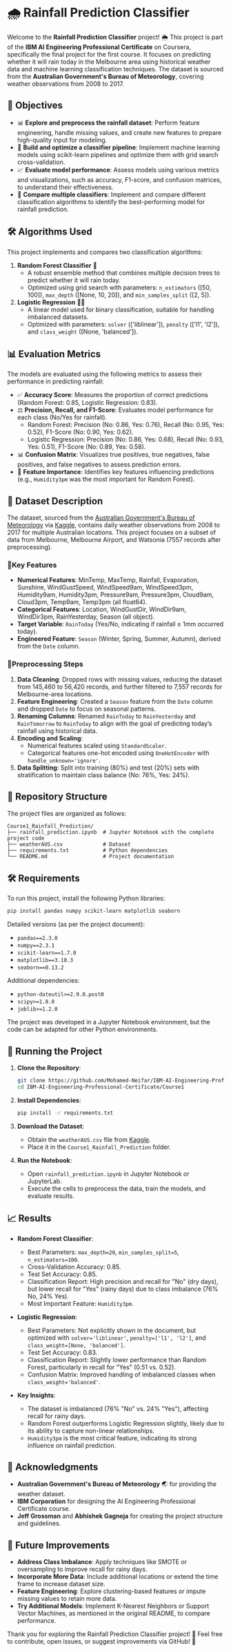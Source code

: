 # 🌧️ Rainfall Prediction Classifier

Welcome to the **Rainfall Prediction Classifier** project! 🌦️ This project is part of the **IBM AI Engineering Professional Certificate** on Coursera, specifically the final project for the first course. It focuses on predicting whether it will rain today in the Melbourne area using historical weather data and machine learning classification techniques. The dataset is sourced from the **Australian Government's Bureau of Meteorology**, covering weather observations from 2008 to 2017.

## 🎯 Objectives

- 📊 **Explore and preprocess the rainfall dataset**: Perform feature engineering, handle missing values, and create new features to prepare high-quality input for modeling.
- 🤖 **Build and optimize a classifier pipeline**: Implement machine learning models using scikit-learn pipelines and optimize them with grid search cross-validation.
- 📈 **Evaluate model performance**: Assess models using various metrics and visualizations, such as accuracy, F1-score, and confusion matrices, to understand their effectiveness.
- 🔄 **Compare multiple classifiers**: Implement and compare different classification algorithms to identify the best-performing model for rainfall prediction.

## 🛠️ Algorithms Used

This project implements and compares two classification algorithms:

1. **Random Forest Classifier** 🌳
   - A robust ensemble method that combines multiple decision trees to predict whether it will rain today.
   - Optimized using grid search with parameters: `n_estimators` ([50, 100]), `max_depth` ([None, 10, 20]), and `min_samples_split` ([2, 5]).
2. **Logistic Regression** 🧑‍💼
   - A linear model used for binary classification, suitable for handling imbalanced datasets.
   - Optimized with parameters: `solver` (['liblinear']), `penalty` (['l1', 'l2']), and `class_weight` ([None, 'balanced']).

## 📊 Evaluation Metrics

The models are evaluated using the following metrics to assess their performance in predicting rainfall:

- ✅ **Accuracy Score**: Measures the proportion of correct predictions (Random Forest: 0.85, Logistic Regression: 0.83).
- ⚖️ **Precision, Recall, and F1-Score**: Evaluates model performance for each class (No/Yes for rainfall).
  - Random Forest: Precision (No: 0.86, Yes: 0.76), Recall (No: 0.95, Yes: 0.52), F1-Score (No: 0.90, Yes: 0.62).
  - Logistic Regression: Precision (No: 0.86, Yes: 0.68), Recall (No: 0.93, Yes: 0.51), F1-Score (No: 0.89, Yes: 0.58).
- 📊 **Confusion Matrix**: Visualizes true positives, true negatives, false positives, and false negatives to assess prediction errors.
- 🌟 **Feature Importance**: Identifies key features influencing predictions (e.g., `Humidity3pm` was the most important for Random Forest).

## 📝 Dataset Description

The dataset, sourced from the [Australian Government's Bureau of Meteorology](http://www.bom.gov.au/climate/dwo/) via [Kaggle](https://www.kaggle.com/datasets/jsphyg/weather-dataset-rattle-package/), contains daily weather observations from 2008 to 2017 for multiple Australian locations. This project focuses on a subset of data from Melbourne, Melbourne Airport, and Watsonia (7557 records after preprocessing).

### 🔸Key Features
- **Numerical Features**: MinTemp, MaxTemp, Rainfall, Evaporation, Sunshine, WindGustSpeed, WindSpeed9am, WindSpeed3pm, Humidity9am, Humidity3pm, Pressure9am, Pressure3pm, Cloud9am, Cloud3pm, Temp9am, Temp3pm (all float64).
- **Categorical Features**: Location, WindGustDir, WindDir9am, WindDir3pm, RainYesterday, Season (all object).
- **Target Variable**: `RainToday` (Yes/No, indicating if rainfall ≥ 1mm occurred today).
- **Engineered Feature**: `Season` (Winter, Spring, Summer, Autumn), derived from the `Date` column.

### 🔸Preprocessing Steps
1. **Data Cleaning**: Dropped rows with missing values, reducing the dataset from 145,460 to 56,420 records, and further filtered to 7,557 records for Melbourne-area locations.
2. **Feature Engineering**: Created a `Season` feature from the `Date` column and dropped `Date` to focus on seasonal patterns.
3. **Renaming Columns**: Renamed `RainToday` to `RainYesterday` and `RainTomorrow` to `RainToday` to align with the goal of predicting today’s rainfall using historical data.
4. **Encoding and Scaling**:
   - Numerical features scaled using `StandardScaler`.
   - Categorical features one-hot encoded using `OneHotEncoder` with `handle_unknown='ignore'`.
5. **Data Splitting**: Split into training (80%) and test (20%) sets with stratification to maintain class balance (No: 76%, Yes: 24%).

## 📂 Repository Structure

The project files are organized as follows:

```
Course1_Rainfall_Prediction/
├── rainfall_prediction.ipynb  # Jupyter Notebook with the complete project code
├── weatherAUS.csv             # Dataset 
├── requirements.txt           # Python dependencies
└── README.md                  # Project documentation
```

## 🛠️ Requirements

To run this project, install the following Python libraries:

```bash
pip install pandas numpy scikit-learn matplotlib seaborn
```

Detailed versions (as per the project document):
- `pandas==2.3.0`
- `numpy==2.3.1`
- `scikit-learn==1.7.0`
- `matplotlib==3.10.3`
- `seaborn==0.13.2`

Additional dependencies:
- `python-dateutil>=2.9.0.post0`
- `scipy>=1.8.0`
- `joblib>=1.2.0`

The project was developed in a Jupyter Notebook environment, but the code can be adapted for other Python environments.

## 🚀 Running the Project

1. **Clone the Repository**:
   ```bash
   git clone https://github.com/Mohamed-Neifar/IBM-AI-Engineering-Professional-Certificate.git
   cd IBM-AI-Engineering-Professional-Certificate/Course1
   ```

2. **Install Dependencies**:
   ```bash
   pip install -r requirements.txt
   ```

3. **Download the Dataset**:
   - Obtain the `weatherAUS.csv` file from [Kaggle](https://www.kaggle.com/datasets/jsphyg/weather-dataset-rattle-package/).
   - Place it in the `Course1_Rainfall_Prediction` folder.

4. **Run the Notebook**:
   - Open `rainfall_prediction.ipynb` in Jupyter Notebook or JupyterLab.
   - Execute the cells to preprocess the data, train the models, and evaluate results.

## 📈 Results

- **Random Forest Classifier**:
  - Best Parameters: `max_depth=20`, `min_samples_split=5`, `n_estimators=100`.
  - Cross-Validation Accuracy: 0.85.
  - Test Set Accuracy: 0.85.
  - Classification Report: High precision and recall for "No" (dry days), but lower recall for "Yes" (rainy days) due to class imbalance (76% No, 24% Yes).
  - Most Important Feature: `Humidity3pm`.

- **Logistic Regression**:
  - Best Parameters: Not explicitly shown in the document, but optimized with `solver='liblinear'`, `penalty=['l1', 'l2']`, and `class_weight=[None, 'balanced']`.
  - Test Set Accuracy: 0.83.
  - Classification Report: Slightly lower performance than Random Forest, particularly in recall for "Yes" (0.51 vs. 0.52).
  - Confusion Matrix: Improved handling of imbalanced classes when `class_weight='balanced'`.

- **Key Insights**:
  - The dataset is imbalanced (76% "No" vs. 24% "Yes"), affecting recall for rainy days.
  - Random Forest outperforms Logistic Regression slightly, likely due to its ability to capture non-linear relationships.
  - `Humidity3pm` is the most critical feature, indicating its strong influence on rainfall prediction.

## 🙏 Acknowledgments

- **Australian Government's Bureau of Meteorology** 🌏 for providing the weather dataset.
- **IBM Corporation** for designing the AI Engineering Professional Certificate course.
- **Jeff Grossman** and **Abhishek Gagneja** for creating the project structure and guidelines.

## 🌟 Future Improvements

- **Address Class Imbalance**: Apply techniques like SMOTE or oversampling to improve recall for rainy days.
- **Incorporate More Data**: Include additional locations or extend the time frame to increase dataset size.
- **Feature Engineering**: Explore clustering-based features or impute missing values to retain more data.
- **Try Additional Models**: Implement K-Nearest Neighbors or Support Vector Machines, as mentioned in the original README, to compare performance.

Thank you for exploring the Rainfall Prediction Classifier project! 🌟 Feel free to contribute, open issues, or suggest improvements via GitHub! 🚀
